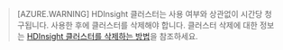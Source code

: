 

> [AZURE.WARNING] HDInsight 클러스터는 사용 여부와 상관없이 시간당 청구됩니다. 사용한 후에 클러스터를 삭제해야 합니다. 클러스터 삭제에 대한 정보는 [HDInsight 클러스터를 삭제하는 방법](../articles/hdinsight/hdinsight-delete-cluster.md)을 참조하세요.

<!----HONumber=AcomDC_0309_2016-->